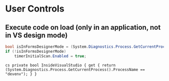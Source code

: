 # User Controls

## Execute code on load (only in an application, not in VS design mode)

```cs
bool isInFormsDesignerMode = (System.Diagnostics.Process.GetCurrentProcess().ProcessName == "devenv");
if (!isInFormsDesignerMode)
    timerInitialScan.Enabled = true;
```

``cs
private bool InsideVisualStudio { get { return (System.Diagnostics.Process.GetCurrentProcess().ProcessName == "devenv"); } }
``
